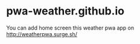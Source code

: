 # pwa-weather.github.io
You can add home screen this weather pwa app on http://weatherpwa.surge.sh/ 
